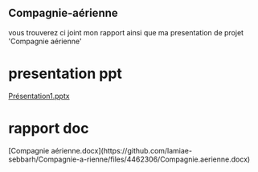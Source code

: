 <h2> Compagnie-aérienne</h2>


vous trouverez ci joint mon rapport ainsi que ma presentation de projet 'Compagnie aérienne'

<h1>presentation ppt</h1>

[Présentation1.pptx](https://github.com/lamiae-sebbarh/Compagnie-a-rienne/files/4462313/Presentation1.pptx)

<h1>rapport doc</h1>
[Compagnie aérienne.docx](https://github.com/lamiae-sebbarh/Compagnie-a-rienne/files/4462306/Compagnie.aerienne.docx)
